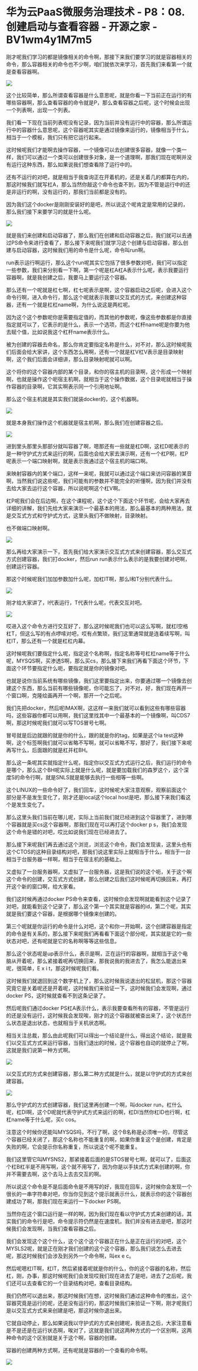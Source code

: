 # 华为云PaaS微服务治理技术 - P8：08.创建启动与查看容器 - 开源之家 - BV1wm4y1M7m5

刚才呢我们学习的都是镜像相关的命令啊，那接下来我们要学习的就是容器相关的命令，那么容器相关的命令也不少啊，咱们就依次来学习，首先我们来看第一个就是查看容器啊。



![](img/d7b845a33470b7ae8d93caf4cf9bb784_1.png)

这个比较简单，那么所谓查看容器是什么意思呢，就是你看一下当前正在运行的有哪些容器啊，那么查看容器的命令就是P，那么查看容器之后呢，这个时候会出现一个列表啊，出现一个列表。

我们看一下现在当前列表呢没有记录，因为当前并没有运行中的容器，那么所谓运行中的容器什么意思呢，这个容器呢其实是通过镜像来运行的，镜像相当于什么，相当于一个模板，我们只有把它运行起来。

这时候呢我们才能啊去操作容器，一个镜像可以去创建很多容器，就像一个类一样，我们可以通过一个类可以创建很多对象，是一个道理啊，那我们现在呢啊并没有运行这种东西，那么如果说我们想查看除了运行中的。

还有不运行的对吧，就是相当于我查询正在开着机的，还是关着几的都算在内的，那这时候我们就写杠A，那么当然你敲这个命令也查不到，因为不管是运行中的还是非运行的啊，没有运行的，那我们当前都是没有的。

因为我们这个docker是刚刚安装好的是吧，所以说这个呢肯定是常用的记录的，那么我们接下来要学习的就是什么呢。



![](img/d7b845a33470b7ae8d93caf4cf9bb784_3.png)

就是我们来创建和启动容器了，那么我们在创建和启动容器之后，我们就可以去通过PS命令来进行查看了，那么接下来呢我们就学习这个创建与启动容器，那么创建与启动容器，这时候我们用的命令是什么呢，命令叫run啊。

run表示运行啊运行，那么这个run呢其实它包括了很多参数对吧，我们可以指定一些参数，我们来分别看一下啊，第一个呢是杠A杠A表示什么呢，表示我要运行容器啊，就是我创建之后，我要马上要运行这个容器。

那么还有一个呢就是杠七啊，杠七呢表示是啊，这个容器启动之后呢，会进入这个命令行啊，进入命令行，那么这个呢就表示我要以交互式的方式，来创建这种容器，还有一个就是杠杠name啊，为什么说这是两杠呢。

因为这个这个参数呢你是需要指定值的，而其他的参数呢，像这些参数都是你直接指定就可以了，它表示的是什么，表示一个选项，而这个杠杆name呢是你要为他去赋个值，比如说我这个杠杆name表示什么。

被为创建的容器去命名，那么你肯定要指定名称是什么，对不对，那么这时候呢我们后面会给大家讲，这个东西怎么用啊，还有一个就是杠V杠V表示是目录映射啊，这个我们后面会详细讲，那么目录映射呢就可以啊。

这个将你的这个容器内部的某个目录，和你的宿主机的目录啊，这个形成一个映射啊，也就是操作这个呃宿主机啊，就相当于这个操作数据，这个目录呢就相当于操作容器的目录啊，它其实啊表示同一个引用地址啊。

那么这个宿主机就是其实我们就装docker的，这个机器啊。

![](img/d7b845a33470b7ae8d93caf4cf9bb784_5.png)

就是本身我们操作这个机器就是宿主机啊，那么我们在创建容器之后。

![](img/d7b845a33470b7ae8d93caf4cf9bb784_7.png)

进到里头那里头那部分就叫容器了啊，嗯那还有一些就是杠D啊，这杠D呢表示的是一种守护式方式来运行的啊，后面也会给大家去演示啊，还有一个杠P啊，杠P呢表示一个端口映射啊，就是表示我通过这个宿主机的端口啊。

来映射容器内的某个端口，这样一来呢，我就可以通过这个端口来访问容器的某音啊，当然我们说这些呢，我们可能有的参数并不能完全的听懂啊，因为我们并没有去给大家去运行这个容器，所以说呢啊这个杠V啊。

杠P呢我们会在后边啊，在这个课程呢，这个这个下面这个环节呢，会给大家再去详细的讲解，我们先给大家来演示一个最基本的用法，那么最基本的两种用法，就是交互式方式和守护式方式，这里头我们不做映射，目录映射。

也不做端口映射啊。

![](img/d7b845a33470b7ae8d93caf4cf9bb784_9.png)

那么再给大家演示一下，首先我们给大家演示交互式方式来创建容器，那么交互式方式创建容器，我们打docker，然后run run表示什么表示的是我要创建对吧啊，创建运行容器。

那这个时候呢我们加加参数加什么呢，加杠IT啊，那么I和T分别代表什么。

![](img/d7b845a33470b7ae8d93caf4cf9bb784_11.png)

刚才给大家讲了，I代表运行，T代表什么呢，代表交互对吧。

![](img/d7b845a33470b7ae8d93caf4cf9bb784_13.png)

哎进入这个命令方进行交互好了，那么这时候呢我们也可以这么写啊，就杠I空格杠T，但这么写的有点啰嗦对吧，哎有点繁琐，我们这里通常就是连着续写啊，叫杠IT，那么还有一个就是杠杠内幕。

这时候呢我们要指定什么呢，指定这个名称啊，指定名称等号杠杠name等于什么呢，MYSQS啊，买渗透S啊，那么买cs，那么接下来我们再看下面这个环节，下面这个环节要指定什么呃，要指定就是你的镜像对吧。

也就是说你当前系统有哪些镜像，我们这里要指定出来，你要通过哪一个镜像去创建这个东西，那么当前有哪些镜像呢，你可能忘了，对不对，好，我们现在再开一个窗口啊，克隆绘画再开一个啊，那开一个之后呢。

我们先把docker，然后呢IMAX啊，这这样一来我们就可以看到这些有哪些容器吗，这些容器你都可以用啊，我们这里找其中一个最基本的一个镜像啊，叫CDS7啊，那这时候呢我们就可以写TOS冒号七啊。

冒号就是后边就跟的就是你的什么，跟的就是你的tag，如果是这个la test这种啊，这个标签啊我们就可以省略不写啊，就可以省略不写，那好了，我们接下来呢再写什么，后面跟的就是杠并杠BH。

那么这一条呢其实就指定什么呢，指定你以交互式方式运行之后，我们运行的命令是哪个，那么这个BH呢实际上就是什么呢，就是要加载我们的森罗这个，这个深度S的命令行啊，就是SNLS就是能够去执行一些相等一些啊。

这个LINUX的一些命令好了，我们回车，这时候呢大家注意观察，观察前面这个部分是不是发生变化了，刚才还是local这个local host是吧，那么接下来我们看这个是发生变化了。

那么这里头我们当前在哪儿呢，实际上当前我们就已经进到这个容器里了，进到哪个容器就是买cs这个容器啊，那我们现在可以再打这个docker p s，我们会发现这个命令是错的对吧，哎比如说我们现在已经进去了。

那么接下来呢我们再去通过这个浏览，浏览这个命令，我们会发现诶，这里头也有这个CTOS的这种目录结构对吧，那我们说这里实际上就相当于什么，相当于一台相当于台服务器一样啊，相当于在宿主机的基础上。

又虚拟了一台服务器啊，又虚拟了一台服务器，这是我们说的这个呃，关于这个啊这个命令的创建，交互式方式创建，那么创建之后我们这时候呢再切换回来，再打开这个新的窗口啊，给大家看。

我们这时候再通过docker PS命令来查看，这时候你会发现啊就能看到这个记录了对吧，就能看到这个记录了，那么这个第一个其实就是容器的id，第二个呢，其实就是我们要这个容器，是根据哪个镜像来创建的。

第三个呢就是你运行的命令是什么对吧，这个和你一开始啊，这个创建容器是指定的命令是有关系的，那么接下来呢我们再看看下面这个部分呢，其实就是它的一些状态对吧，还有呢就是它的名称啊等等这些信息。

那么这个状态呢是up表示什么，表示是啊，正在运行的容器啊，就相当于这个电脑从开着呢，那么紧接着呢再切换回来，那我说我的我进去了，我怎么能退出来呢，很简单，E x i t，那这时候呢我们看。

这时候我们就退回到这个数字机上了，那么这时候我说退出的松鼠机，那这个容器究竟它是关着呢还是开着呢，这时候我们来验证一下，这时候我们会发现啊，通过docker PS，这时候就查看不到这条记录了。

然后呢我们通过docker PS杠A表示什么，表示我要查看所有的容器，不管是运行的还是没有运行，这时候我会发现唉，刚才的这个容器就被查出来了，这个状态什么状态是退出状态，也就相当于关机状态啊。

相当关注总裁，那么由此呢我们可以得出一个结论是什么，得出这个结论，就是我们以交互式方式来运行容器，当我们退出的时候，这个容器也自动的就停止了啊，这就是我们说第一种方式啊。



![](img/d7b845a33470b7ae8d93caf4cf9bb784_15.png)

以交互式的方式来创建容器，那么第二种方式就是什么，就是以守护式的方式来创建容器。

![](img/d7b845a33470b7ae8d93caf4cf9bb784_17.png)

那么守护式的方式创建容器，我们这里再创建一个啊，叫docker run，杠什么呢，杠DI啊，这个D呢就代表守护式方式来运行的啊，杠DI当然你杠ID也行啊，杠杠name等于什么呢，买c cos。

注意这个时候你还能叫MYSQS吗，不行了啊，这个B名称是必须唯一的，尽管这个容器已经关闭了，那这个名称也不能重复的啊，如果你重复这个是创建，肯定是失败的啊，它会提示你名称重复，所以说这个呢不能重复。

我们这里管它叫MYSNS2，那紧接着后面的是STOS冒号七啊，就可以了，后面这个杠B杠半是不用写啊，这个就不用写了，因为你是以手扶式方式来创建的啊，你并不需要去啊，这个去马上去去交互的啊。

所以说这个命令是不是后面命令是不用写的好，我现在回车，这时候你会发现一个很长的一串字符串对吧，你当你见到这个提示就表示什么，就表示你的这个容器创建成功了啊，那我们现在来运行一下docker PS啊。

当然你在这个窗口运行是一样的啊，因为我们现在看以守护式方式来创建的话，其实我们的命令行是吧，命令提示符仍然是在速度机，我们并没有进去是吧，那这时候我们会发现啊，当我们查看容器之后。

我们会发现这个这个什么，这个这个这个容器正在什么是正在运行的对吧，这个MYSLS2呢，就是正在刚才我们创建的这个这个容器，那么我们说怎么去进去呢，那这时候我们会涉及到另外一个命令啊，叫ex e c。

然后呢嗯杠IT啊，杠IT，然后紧接着呢就是你的什么，你的这个容器的名称，然后杠，刚，办事，那这时候呢我们会发现哎我们现在进去了是吧，进去了之后呢，我们还可以去查看它的一个目录结构对吧，查看目录结构。

我们仍然可以退出来，那这时候我们在想，这时候我们通过这种命令的推出，这个容器究竟是运行的呢，还是没有运行的，那这时候我们来验证一下啊，刚才呢我们是以交互式方式来来创建是吧，那这时候你退出来。

它就自动停止，那么如果说我以守护式的方式来创建呢，我进去之后，大家注意看是不是还是在运行状态啊，唉对了，这就是我们说这两种方式的一个区别啊，这两种命令的这个区别就是关于这个啊，容器的创建。

容器的创建两种方式啊，还有呢就是容器的一个查看的命令啊。

![](img/d7b845a33470b7ae8d93caf4cf9bb784_19.png)